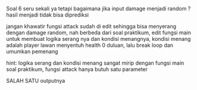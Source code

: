 Soal 6 seru sekali ya tetapi bagaimana jika input damage menjadi random ? hasil menjadi tidak bisa diprediksi

jangan khawatir fungsi attack sudah di edit sehingga bisa menyerang dengan damage random, nah berbeda dari soal praktikum, edit fungsi main untuk membuat logika serang nya dan kondisi menangnya, kondisi menang adalah player lawan menyentuh health 0 duluan, lalu break loop dan umumkan pemenang

hint: logika serang dan kondisi menang sangat mirip dengan fungsi main  soal praktikum, fungsi attack hanya butuh satu parameter

SALAH SATU outputnya
